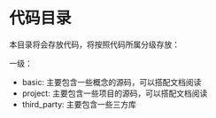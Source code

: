 # 代码目录

本目录将会存放代码，将按照代码所属分级存放：

一级：

- basic: 主要包含一些概念的源码，可以搭配文档阅读
- project: 主要包含一些项目的源码，可以搭配文档阅读
- third_party: 主要包含一些三方库
